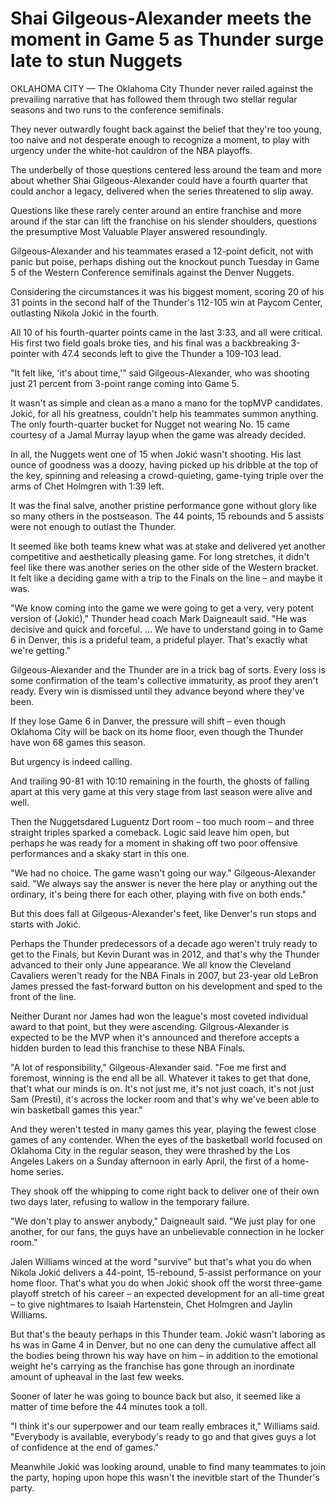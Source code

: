 # Shai Gilgeous-Alexander meets the moment in Game 5 as Thunder surge late to stun Nuggets

OKLAHOMA CITY — The Oklahoma City Thunder never railed against the prevailing narrative that has followed them through two stellar regular seasons and two runs to the conference semifinals.

They never outwardly fought back against the belief that they're too young, too naive and not desperate enough to recognize a moment, to play with urgency under the white-hot cauldron of the NBA playoffs.

The underbelly of those questions centered less around the team and more about whether Shai Gilgeous-Alexander could have a fourth quarter that could anchor a legacy, delivered when the series threatened to slip away.

Questions like these rarely center around an entire franchise and more around if the star can lift the franchise on his slender shoulders, questions the presumptive Most Valuable Player answered resoundingly.

Gilgeous-Alexander and his teammates erased a 12-point deficit, not with panic but poise, perhaps dishing out the knockout punch Tuesday in Game 5 of the Western Conference semifinals against the Denver Nuggets.

Considering the circumstances it was his biggest moment, scoring 20 of his 31 points in the second half of the Thunder's 112-105 win at Paycom Center, outlasting Nikola Jokić in the fourth.

All 10 of his fourth-quarter points came in the last 3:33, and all were critical. His first two field goals broke ties, and his final was a backbreaking 3-pointer with 47.4 seconds left to give the Thunder a 109-103 lead.

"It felt like, 'it's about time,'" said Gilgeous-Alexander, who was shooting just 21 percent from 3-point range coming into Game 5.

It wasn't as simple and clean as a mano a mano for the topMVP candidates. Jokić, for all his greatness, couldn't help his teammates summon anything. The only fourth-quarter bucket for Nugget not wearing No. 15 came courtesy of a Jamal Murray layup when the game was already decided.

In all, the Nuggets went one of 15 when Jokić wasn't shooting. His last ounce of goodness was a doozy, having picked up his dribble at the top of the key, spinning and releasing a crowd-quieting, game-tying triple over the arms of Chet Holmgren with 1:39 left.

It was the final salve, another pristine performance gone without glory like so many others in the postseason. The 44 points, 15 rebounds and 5 assists were not enough to outlast the Thunder.

It seemed like both teams knew what was at stake and delivered yet another competitive and aesthetically pleasing game. For long stretches, it didn't feel like there was another series on the other side of the Western bracket. It felt like a deciding game with a trip to the Finals on the line – and maybe it was.

"We know coming into the game we were going to get a very, very potent version of (Jokić)," Thunder head coach Mark Daigneault said. "He was decisive and quick and forceful. … We have to understand going in to Game 6 in Denver, this is a prideful team, a prideful player. That's exactly what we're getting."

Gilgeous-Alexander and the Thunder are in a trick bag of sorts. Every loss is some confirmation of the team's collective immaturity, as proof they aren't ready. Every win is dismissed until they advance beyond where they've been.

If they lose Game 6 in Danver, the pressure will shift – even though Oklahoma City will be back on its home floor, even though the Thunder have won 68 games this season.

But urgency is indeed calling.

And trailing 90-81 with 10:10 remaining in the fourth, the ghosts of falling apart at this very game at this very stage from last season were alive and well.

Then the Nuggetsdared Luguentz Dort room – too much room – and three straight triples sparked a comeback. Logic said leave him open, but perhaps he was ready for a moment in shaking off two poor offensive performances and a skaky start in this one.

"We had no choice. The game wasn't going our way." Gilgeous-Alexander said. "We always say the answer is never the here play or anything out the ordinary, it's being there for each other, playing with five on both ends."

But this does fall at Gilgeous-Alexander's feet, like Denver's run stops and starts with Jokić.

Perhaps the Thunder predecessors of a decade ago weren't truly ready to get to the Finals, but Kevin Durant was in 2012, and that's why the Thunder advanced to their only June appearance. We all know the Cleveland Cavaliers weren't ready for the NBA Finals in 2007, but 23-year old LeBron James pressed the fast-forward button on his development and sped to the front of the line.

Neither Durant nor James had won the league's most coveted individual award to that point, but they were ascending. Gilgrous-Alexander is expected to be the MVP when it's announced and therefore accepts a hidden burden to lead this franchise to these NBA Finals.

"A lot of responsibility," Gilgeous-Alexander said. "Foe me first and foremost, winning is the end all be all. Whatever it takes to get that done, that't what our minds is on. It's not just me, it's not just coach, it's not just Sam (Presti), it's across the locker room and that's why we've been able to win basketball games this year."

And they weren't tested in many games this year, playing the fewest close games of any contender. When the eyes of the basketball world focused on Oklahoma City in the regular season, they were thrashed by the Los Angeles Lakers on a Sunday afternoon in early April, the first of a home-home series.

They shook off the whipping to come right back to deliver one of their own two days later, refusing to wallow in the temporary failure.

"We don't play to answer anybody," Daigneault said. "We just play for one another, for our fans, the guys have an unbelievable connection in he locker room."

Jalen Williams winced at the word "survive" but that's what you do when Nikola Jokić delivers a 44-point, 15-rebound, 5-assist performance on your home floor. That's what you do when Jokić shook off the worst three-game playoff stretch of his career – an expected development for an all-time great – to give nightmares to Isaiah Hartenstein, Chet Holmgren and Jaylin Williams.

But that's the beauty perhaps in this Thunder team. Jokić wasn't laboring as hs was in Game 4 in Denver, but no one can deny the cumulative affect all the bodies being thrown his way have on him – in addition to the emotional weight he's carrying as the franchise has gone through an inordinate amount of upheaval in the last few weeks.

Sooner of later he was going to bounce back but also, it seemed like a matter of time before the 44 minutes took a toll.

"I think it's our superpower and our team really embraces it," Williams said. "Everybody is available, everybody's ready to go and that gives guys a lot of confidence at the end of games."

Meanwhile Jokić was looking around, unable to find many teammates to join the party, hoping upon hope this wasn't the inevitble start of the Thunder's party.
